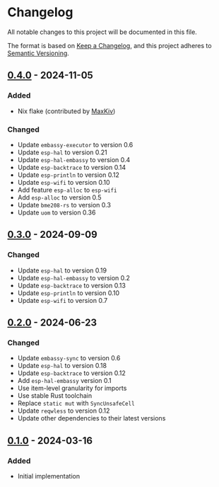 # Changelog

All notable changes to this project will be documented in this file.

The format is based on [Keep a Changelog](https://keepachangelog.com/en/1.1.0/),
and this project adheres to [Semantic Versioning](https://semver.org/spec/v2.0.0.html).

## [0.4.0] - 2024-11-05

### Added

- Nix flake (contributed by [MaxKiv](https://github.com/MaxKiv/))

### Changed

- Update `embassy-executor` to version 0.6
- Update `esp-hal` to version 0.21
- Update `esp-hal-embassy` to version 0.4
- Update `esp-backtrace` to version 0.14
- Update `esp-println` to version 0.12
- Update `esp-wifi` to version 0.10
- Add feature `esp-alloc` to `esp-wifi`
- Add `esp-alloc` to version 0.5
- Update `bme208-rs` to version 0.3
- Update `uom` to version 0.36


## [0.3.0] - 2024-09-09

### Changed

- Update `esp-hal` to version 0.19
- Update `esp-hal-embassy` to version 0.2
- Update `esp-backtrace` to version 0.13
- Update `esp-println` to version 0.10
- Update `esp-wifi` to version 0.7


## [0.2.0] - 2024-06-23

### Changed

- Update `embassy-sync` to version 0.6
- Update `esp-hal` to version 0.18
- Update `esp-backtrace` to version 0.12
- Add `esp-hal-embassy` version 0.1
- Use item-level granularity for imports
- Use stable Rust toolchain
- Replace `static mut` with `SyncUnsafeCell`
- Update `reqwless` to version 0.12
- Update other dependencies to their latest versions


## [0.1.0] - 2024-03-16

### Added

- Initial implementation

[Unreleased]: https://gitlab.com/claudiomattera/esp32c3-embassy
[0.1.0]: https://gitlab.com/claudiomattera/esp32c3-embassy/-/tags/0.1.0
[0.2.0]: https://gitlab.com/claudiomattera/esp32c3-embassy/-/tags/0.2.0
[0.3.0]: https://gitlab.com/claudiomattera/esp32c3-embassy/-/tags/0.3.0
[0.4.0]: https://gitlab.com/claudiomattera/esp32c3-embassy/-/tags/0.4.0
